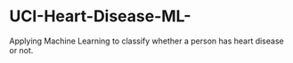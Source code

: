 # UCI-Heart-Disease-ML-
Applying Machine Learning to classify whether a person has heart disease or not.
